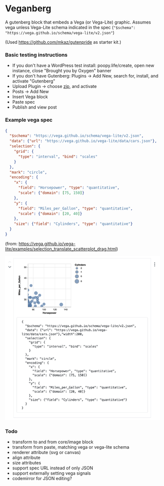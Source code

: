 
# Veganberg

A gutenberg block that embeds a Vega (or Vega-Lite) graphic. Assumes vega unless Vega-Lite schema indicated in the spec (`"$schema": "https://vega.github.io/schema/vega-lite/v2.json"`)

(Used https://github.com/mkaz/gutenpride as starter kit.)

### Basic testing instructions

- If you don't have a WordPress test install: poopy.life/create, open new instance, close "Brought you by Oxygen" banner
- If you don't have Gutenberg: Plugins -> Add New, search for, install, and activate "Gutenberg"
- Upload Plugin -> choose [zip](https://github.com/dechov/veganberg/archive/master.zip), and activate
- Posts -> Add New
- Insert Vega block
- Paste spec
- Publish and view post

### Example vega spec

```json
{
  "$schema": "https://vega.github.io/schema/vega-lite/v2.json",
  "data": {"url": "https://vega.github.io/vega-lite/data/cars.json"},
  "selection": {
    "grid": {
      "type": "interval", "bind": "scales"
    }
  },
  "mark": "circle",
  "encoding": {
    "x": {
      "field": "Horsepower", "type": "quantitative",
      "scale": {"domain": [75, 150]}
    },
    "y": {
      "field": "Miles_per_Gallon", "type": "quantitative",
      "scale": {"domain": [20, 40]}
    },
    "size": {"field": "Cylinders", "type": "quantitative"}
  }
}
```
(from: https://vega.github.io/vega-lite/examples/selection_translate_scatterplot_drag.html)

![veganberg-example.png](veganberg-example.png)


### Todo

- transform to and from core/image block
- transform from paste, matching vega or vega-lite schema
- renderer attribute (svg or canvas)
- align attribute
- size attributes
- support spec URL instead of only JSON
- support externally setting vega signals
- codemirror for JSON editing?
